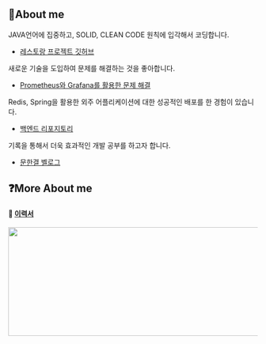 

## 👋About me

 JAVA언어에 집중하고, SOLID, CLEAN CODE 원칙에 입각해서 코딩합니다.
  - [레스토랑 프로젝트 깃허브](https://github.com/Munhangyeol/restaurant) 
  
 새로운 기술을 도입하여 문제를 해결하는 것을 좋아합니다.
  - [Prometheus와 Grafana를 활용한 문제 해결](https://github.com/ICT-Dev-Route/Dev-Route-BE/issues/125)

 Redis, Spring을 활용한 외주 어플리케이션에 대한 성공적인 배포를 한 경험이 있습니다.
  - [백엔드 리포지토리](https://github.com/Project-CurtainCall/backend)

 기록을 통해서 더욱 효과적인 개발 공부를 하고자 합니다.
  - [문한결 벨로그](https://velog.io/@msw0909/series)

## ❓More About me

#### 📄 [이력서](https://mousy-operation-6b9.notion.site/26d0582020944a6eafc30766428b3e6b)  
 


<a href="https://github.com/devxb/gitanimals">
  <img
    src="https://render.gitanimals.org/lines/Munhangyeol?pet-id=641540816308768536"
    width="600"
    height="220"
  />
</a>






